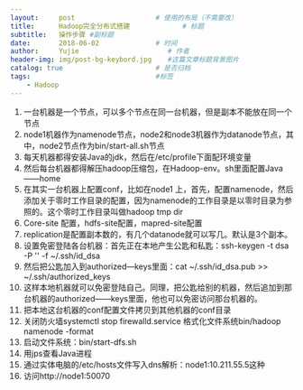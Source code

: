 ```yaml
---
layout:     post                    # 使用的布局（不需要改）
title:      Hadoop完全分布式搭建             # 标题 
subtitle:   操作步骤 #副标题
date:       2018-06-02              # 时间
author:     Yujie                      # 作者
header-img: img/post-bg-keybord.jpg    #这篇文章标题背景图片
catalog: true                       # 是否归档
tags:                               #标签
    - Hadoop
---
```


1. 一台机器是一个节点，可以多个节点在同一台机器，但是副本不能放在同一个节点
 2. node1机器作为namenode节点，node2和node3机器作为datanode节点，其中，node2节点作为bin/start-all.sh节点
 3. 每天机器都得安装Java的jdk，然后在/etc/profile下面配环境变量
 4. 然后每台机器都得解压hadoop压缩包，在Hadoop-env。sh里面配置Java——home
 5. 在其实一台机器上配置conf，比如在node1 上，首先，配置namenode，然后添加关于零时工作目录的配置，因为namenode的工作目录是以零时目录为参照的。这个零时工作目录叫做hadoop tmp dir
 6. Core-site 配置，hdfs-site配置，mapred-site配置
 7.  replication是配置副本数的，有几个datanode就可以写几。默认是3个副本。
 8. 设置免密登陆各台机器：首先正在本地产生公匙和私匙：ssh-keygen -t dsa -P '' -f ~/.ssh/id_dsa 
9. 然后把公匙加入到authorized—keys里面：cat ~/.ssh/id_dsa.pub >> ~/.ssh/authorized_keys
10. 这样本地机器就可以免密登陆自己。同理，把公匙给别的机器，然后追加到那台机器的authorized——keys里面，他也可以免密访问那台机器的。
11. 把本地这台机器的conf配置文件拷贝到其他机器的conf目录
12. 关闭防火墙systemctl stop firewalld.service
  格式化文件系统bin/hadoop namenode -format
13. 启动文件系统：bin/start-dfs.sh
14. 用jps查看Java进程
15. 通过实体电脑的/etc/hosts文件写入dns解析：node1:10.211.55.5这种
 16. 访问http://node1:50070


